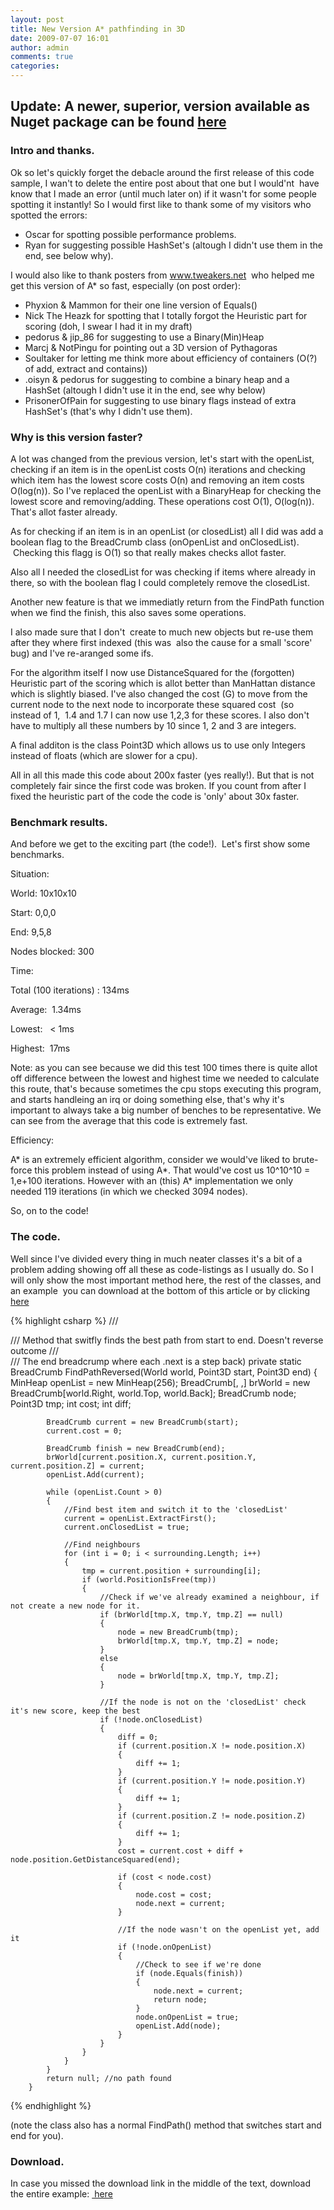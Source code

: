 ```yaml
---
layout: post
title: New Version A* pathfinding in 3D
date: 2009-07-07 16:01
author: admin
comments: true
categories:
---
```


## Update: A newer, superior, version available as Nuget package can be found [here](http://roy-t.nl/2017/08/01/A-Star-Pathfinding-nuget-package.html)

<h3>Intro and thanks.</h3>
Ok so let's quickly forget the debacle around the first release of this code sample, I wan't to delete the entire post about that one but I would'nt  have know that I made an error (until much later on) if it wasn't for some people spotting it instantly! So I would first like to thank some of my visitors who spotted the errors:

- Oscar for spotting possible performance problems.
- Ryan for suggesting possible HashSet's (altough I didn't use them in the end, see below why).

I would also like to thank posters from www.tweakers.net  who helped me get this version of A* so fast, especially (on post order):

- Phyxion & Mammon for their one line version of Equals()
- Nick The Heazk for spotting that I totally forgot the Heuristic part for scoring (doh, I swear I had it in my draft)
- pedorus & jip_86 for suggesting to use a Binary(Min)Heap
- Marcj & NotPingu for pointing out a 3D version of Pythagoras
- Soultaker for letting me think more about efficiency of containers (O(?) of add, extract and contains))
- .oisyn & pedorus for suggesting to combine a binary heap and a HashSet (altough I didn't use it in the end, see why below)
- PrisonerOfPain for suggesting to use binary flags instead of extra HashSet's (that's why I didn't use them).

<h3>Why is this version faster?</h3>
A lot was changed from the previous version, let's start with the openList, checking if an item is in the openList costs O(n) iterations and checking which item has the lowest score costs O(n) and removing an item costs O(log(n)). So I've replaced the openList with a BinaryHeap for checking the lowest score and removing/adding. These operations cost O(1), O(log(n)). That's allot faster already.

As for checking if an item is in an openList (or closedList) all I did was add a boolean flag to the BreadCrumb class (onOpenList and onClosedList).  Checking this flagg is O(1) so that really makes checks allot faster.

Also all I needed the closedList for was checking if items where already in there, so with the boolean flag I could completely remove the closedList.

Another new feature is that we immediatly return from the FindPath function when we find the finish, this also saves some operations.

I also made sure that I don't  create to much new objects but re-use them after they where first indexed (this was  also the cause for a small 'score' bug) and I've re-aranged some ifs.

For the algorithm itself I now use DistanceSquared for the (forgotten) Heuristic part of the scoring which is allot better than ManHattan distance which is slightly biased. I've also changed the cost (G) to move from the current node to the next node to incorporate these squared cost  (so instead of 1,  1.4 and 1.7 I can now use 1,2,3 for these scores. I also don't have to multiply all these numbers by 10 since 1, 2 and 3 are integers.

A final additon is the class Point3D which allows us to use only Integers instead of floats (which are slower for a cpu).

All in all this made this code about 200x faster (yes really!). But that is not completely fair since the first code was broken. If you count from after I fixed the heuristic part of the code the code is 'only' about 30x faster.
<h3>Benchmark results.</h3>
And before we get to the exciting part (the code!).  Let's first show some benchmarks.

Situation:

World: 10x10x10

Start: 0,0,0

End: 9,5,8

Nodes blocked: 300

Time:

Total (100 iterations) : 134ms

Average:  1.34ms

Lowest:   < 1ms

Highest:  17ms

Note: as you can see because we did this test 100 times there is quite allot off difference between the lowest and highest time we needed to calculate this route, that's because sometimes the cpu stops executing this program, and starts handleing an irq or doing something else, that's why it's important to always take a big number of benches to be representative. We can see from the average that this code is extremely fast.

Efficiency:

A* is an extremely efficient algorithm, consider we would've liked to brute-force this problem instead of using A*. That would've cost us 10^10^10 = 1,e+100 iterations. However with an (this) A* implementation we only needed 119 iterations (in which we checked 3094 nodes).

So, on to the code!
<h3>The code.</h3>
Well since I've divided every thing in much neater classes it's a bit of a problem adding showing off all these as code-listings as I usually do. So I will only show the most important method here, the rest of the classes, and an example  you can download at the bottom of this article or by clicking <a title="Download A* 3D" href="http://cid-64e785655f2eee72.skydrive.live.com/self.aspx/.Public/XNA3/AStar3DUpdated.zip" target="_blank">here</a>

{% highlight csharp %}
        /// <summary>
        /// Method that switfly finds the best path from start to end. Doesn't reverse outcome
        /// </summary>
        /// <returns>The end breadcrump where each .next is a step back)</returns>
        private static BreadCrumb FindPathReversed(World world, Point3D start, Point3D end)
        {
            MinHeap<breadCrumb> openList = new MinHeap<breadCrumb>(256);
            BreadCrumb[, ,] brWorld = new BreadCrumb[world.Right, world.Top, world.Back];
            BreadCrumb node;
            Point3D tmp;
            int cost;
            int diff;

            BreadCrumb current = new BreadCrumb(start);
            current.cost = 0;

            BreadCrumb finish = new BreadCrumb(end);
            brWorld[current.position.X, current.position.Y, current.position.Z] = current;
            openList.Add(current);

            while (openList.Count > 0)
            {
                //Find best item and switch it to the 'closedList'
                current = openList.ExtractFirst();
                current.onClosedList = true;

                //Find neighbours
                for (int i = 0; i < surrounding.Length; i++)
                {
                    tmp = current.position + surrounding[i];
                    if (world.PositionIsFree(tmp))
                    {
                        //Check if we've already examined a neighbour, if not create a new node for it.
                        if (brWorld[tmp.X, tmp.Y, tmp.Z] == null)
                        {
                            node = new BreadCrumb(tmp);
                            brWorld[tmp.X, tmp.Y, tmp.Z] = node;
                        }
                        else
                        {
                            node = brWorld[tmp.X, tmp.Y, tmp.Z];
                        }

                        //If the node is not on the 'closedList' check it's new score, keep the best
                        if (!node.onClosedList)
                        {
                            diff = 0;
                            if (current.position.X != node.position.X)
                            {
                                diff += 1;
                            }
                            if (current.position.Y != node.position.Y)
                            {
                                diff += 1;
                            }
                            if (current.position.Z != node.position.Z)
                            {
                                diff += 1;
                            }
                            cost = current.cost + diff + node.position.GetDistanceSquared(end);

                            if (cost < node.cost)
                            {
                                node.cost = cost;
                                node.next = current;
                            }

                            //If the node wasn't on the openList yet, add it
                            if (!node.onOpenList)
                            {
                                //Check to see if we're done
                                if (node.Equals(finish))
                                {
                                    node.next = current;
                                    return node;
                                }
                                node.onOpenList = true;
                                openList.Add(node);
                            }
                        }
                    }
                }
            }
            return null; //no path found
        }
{% endhighlight %}

(note the class also has a normal FindPath() method that switches start and end for you).
<h3>Download.</h3>
In case you missed the download link in the middle of the text, download the entire example: <a title="Download A*3D" href="http://cid-64e785655f2eee72.skydrive.live.com/self.aspx/.Public/XNA3/AStar3DUpdated.zip" target="_blank"> here </a>